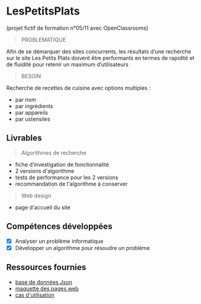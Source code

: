 # LesPetitsPlats

(projet fictif de formation  n°05/11 avec OpenClassrooms)

> PROBLEMATIQUE

Afin de se démarquer des sites concurrents, les résultats d’une recherche sur le site Les Petits Plats doivent être performants en termes de rapidité et de fluidité pour retenir un maximum d’utilisateurs

> BESOIN

Recherche de recettes de cuisine avec options multiples :

- par nom
- par ingrédients
- par appareils
- par ustensiles

## Livrables

> Algorithmes de recherche

- fiche d’investigation de fonctionnalité
- 2 versions d'algorithme
- tests de performance pour les 2 versions
- recommandation de l'algorithme à conserver

> Web design

- page d'accueil du site

## Compétences développées

- [x] Analyser un problème informatique
- [x] Développer un algorithme pour résoudre un problème

## Ressources fournies

- [base de données Json](https://github.com/OpenClassrooms-Student-Center/P11-front-end-search-engine/blob/master/recipes.js)
- [maquette des pages web](https://www.figma.com/file/xqeE1ZKlHUWi2Efo8r73NK/UI-Design-Les-Petits-Plats-FR?node-id=0%3A1)
- [cas d'utilisation](https://s3-eu-west-1.amazonaws.com/course.oc-static.com/projects/Front-End+V2/P6+Algorithms/Cas+d%E2%80%99utilisation+%2303+Filtrer+les+recettes+dans+l%E2%80%99interface+utilisateur.pdf)
